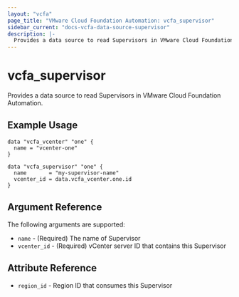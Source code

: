 ```yaml
---
layout: "vcfa"
page_title: "VMware Cloud Foundation Automation: vcfa_supervisor"
sidebar_current: "docs-vcfa-data-source-supervisor"
description: |-
  Provides a data source to read Supervisors in VMware Cloud Foundation Automation.
---
```


# vcfa\_supervisor

Provides a data source to read Supervisors in VMware Cloud Foundation Automation.

## Example Usage

```hcl
data "vcfa_vcenter" "one" {
  name = "vcenter-one"
}

data "vcfa_supervisor" "one" {
  name       = "my-supervisor-name"
  vcenter_id = data.vcfa_vcenter.one.id
}
```

## Argument Reference

The following arguments are supported:

- `name` - (Required) The name of Supervisor
- `vcenter_id` - (Required) vCenter server ID that contains this Supervisor

## Attribute Reference

- `region_id` - Region ID that consumes this Supervisor
